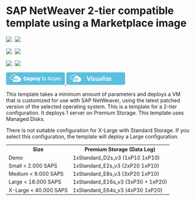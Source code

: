 # SAP NetWeaver 2-tier compatible template using a Marketplace image

<IMG SRC="https://azurequickstartsservice.blob.core.windows.net/badges/sap-2-tier-marketplace-image-md/PublicLastTestDate.svg" />&nbsp;
<IMG SRC="https://azurequickstartsservice.blob.core.windows.net/badges/sap-2-tier-marketplace-image-md/PublicDeployment.svg" />&nbsp;

<IMG SRC="https://azurequickstartsservice.blob.core.windows.net/badges/sap-2-tier-marketplace-image-md/FairfaxLastTestDate.svg" />&nbsp;
<IMG SRC="https://azurequickstartsservice.blob.core.windows.net/badges/sap-2-tier-marketplace-image-md/FairfaxDeployment.svg" />&nbsp;

<IMG SRC="https://azurequickstartsservice.blob.core.windows.net/badges/sap-2-tier-marketplace-image-md/BestPracticeResult.svg" />&nbsp;
<IMG SRC="https://azurequickstartsservice.blob.core.windows.net/badges/sap-2-tier-marketplace-image-md/CredScanResult.svg" />&nbsp;

<a href="https://portal.azure.com/#create/Microsoft.Template/uri/https%3A%2F%2Fraw.githubusercontent.com%2FAzure%2Fazure-quickstart-templates%2Fmaster%2Fsap-2-tier-marketplace-image-md%2Fazuredeploy.json" target="_blank">
    <img src="https://raw.githubusercontent.com/Azure/azure-quickstart-templates/master/1-CONTRIBUTION-GUIDE/images/deploytoazure.png"/>
</a>
<a href="http://armviz.io/#/?load=https%3A%2F%2Fraw.githubusercontent.com%2FAzure%2Fazure-quickstart-templates%2Fmaster%2Fsap-2-tier-marketplace-image-md%2Fazuredeploy.json" target="_blank">
    <img src="https://raw.githubusercontent.com/Azure/azure-quickstart-templates/master/1-CONTRIBUTION-GUIDE/images/visualizebutton.png"/>
</a>

This template takes a minimum amount of parameters and deploys a VM that is customized for use with SAP NetWeaver, using the latest patched version of the selected operating system. 
This is a template for a 2-tier configuration. It deploys 1 server on Premium Storage.
This template uses Managed Disks.

There is not suitable configuration for X-Large with Standard Storage. If you select this configuration, the template will deploy a Large configuration.

<table>
	<tr>
		<th>Size</th>
		<th>Premium Storage (Data Log)</th>
	</tr>
	<tr>
		<td>Demo</td>
		<td>1xStandard_D2s_v3 (1xP10 1xP10)</td>
	</tr>
	<tr>
		<td>Small < 2.000 SAPS</td>
		<td>1xStandard_E2s_v3 (2xP20 1xP10)</td>
	</tr>
	<tr>
		<td>Medium < 9.000 SAPS</td>
		<td>1xStandard_E8s_v3 (3xP20 1xP10)</td>
	</tr>
	<tr>
		<td>Large < 18.000 SAPS</td>
		<td>1xStandard_E16s_v3 (3xP30 + 1xP20)</td>
	</tr>
	<tr>
		<td>X-Large < 40.000 SAPS</td>
		<td>1xStandard_E64s_v3 (4xP30 1xP20)</td>
	</tr>
</table>				

